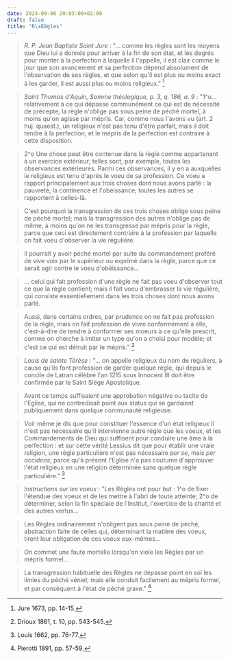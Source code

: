 ```yaml
---
date: 2024-09-06 20:03:00+02:00
draft: false
title: "R\xE8gles"
---
```





> *R. P. Jean Baptiste Saint Jure* : "... comme les règles sont les moyens que Dieu lui a donnés pour arriver à la fin de son état, et les degrés pour monter à la perfection à laquelle il l'appelle, il est clair comme le jour que son avancement et sa perfection dépend absolument de l'observation de ses règles, et que selon qu'il est plus ou moins exact à les garder, il est aussi plus ou moins religieux." [^1]

[^1]: Jure 1673, pp. 14-15.

> *Saint Thomas d'Aquin, Somme théologique, p. 3, q. 186, a. 9* : "1^o... relativement à ce qui dépasse communément ce qui est de nécessité de précepte, la règle n'oblige pas sous peine de péché mortel, à moins qu'on agisse par mépris. Car, comme nous l'avons vu (art. 2 huj. quaest.), un religieux n'est pas tenu d'être parfait, mais il doit tendre à la perfection; et le mépris de la perfection est contraire à cette disposition.

> 2^o Une chose peut être contenue dans la règle comme appartenant à un exercice extérieur; telles sont, par exemple, toutes les observances extérieures. Parmi ces observances, il y en a auxquelles le religieux est tenu d'après le voeu de sa profession. Ce voeu a rapport principalement aux trois choses dont nous avons parlé : la pauvreté, la continence et l'obéissance; toutes les autres se rapportent à celles-là.

> C'est pourquoi la transgression de ces trois choses oblige sous peine de péché mortel; mais la transgression des autres n'oblige pas de même, à moins qu'on ne les transgresse par mépris pour la règle, parce que ceci est directement contraire à la profession par laquelle on fait voeu d'observer la vie régulière.

> Il pourrait y avoir péché mortel par suite du commandement proféré de vive voix par le supérieur ou exprimé dans la règle, parce que ce serait agir contre le voeu d'obéissance...

> ... celui qui fait profession d'une règle ne fait pas voeu d'observer tout ce que la règle contient; mais il fait voeu d'embrasser la vie régulière, qui consiste essentiellement dans les trois choses dont nous avons parlé.

> Aussi, dans certains ordres, par prudence on ne fait pas profession de la règle, mais on fait profession de vivre conformément à elle, c'est-à-dire de tendre à conformer ses moeurs à ce qu'elle prescrit, comme on cherche à imiter un type qu'on a choisi pour modèle; et c'est ce qui est détruit par le mépris." [^2]

[^2]: Drioux 1861, t. 10, pp. 543-545.

> *Louis de sainte Térèse* : "... on appelle religieux du nom de réguliers, à cause qu'ils font profession de garder quelque règle, qui depuis le concile de Latran célèbré l'an 1215 sous Innocent III doit être confirmée par le Saint Siège Apostolique.

> Avant ce temps suffisaient une approbation négative ou tacite de l'Eglise, qui ne contredisait point aux status qui se gardaient publiquement dans quelque communauté religieuse. 

> Voir même je dis que pour constituer l'essence d'un état religieux il n'est pas nécessaire qu'il intervienne autre règle que les voeux, et les Commandements de Dieu qui suffisent pour conduire une âme à la perfection : et sur cette vérité Lessius dit que pour établir une vraie religion, une règle particulière n'est pas nécessaire *per se*, mais *per accidens*; parce qu'à présent l'Eglise n'a pas coutume d'approuver l'état religieux en une religion déterminée sans quelque règle particulière." [^3]

[^3]: Louis 1662, pp. 76-77.

> *Instructions sur les voeux* : "Les Règles ont pour but : 1^o de fixer l'étendue des voeux et de les mettre à l'abri de toute atteinte; 2^o de déterminer, selon la fin spéciale de l'Institut, l'exercice de la charité et des autres vertus...

> Les Règles ordinairement n'obligent pas sous peine de péché, abstraction faite de celles qui, déterminant la matière des voeux, tirent leur obligation de ces voeux eux-mêmes...

> On commet une faute mortelle lorsqu'on viole les Règles par un mépris formel...

> La transgression habituelle des Règles ne dépasse point en soi les limies du péché véniel; mais elle conduit facilement au mépris formel, et par conséquent à l'état de péché grave." [^4]

[^4]: Pierotti 1891, pp. 57-59.

